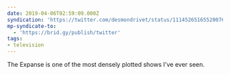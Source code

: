 ```yaml
---
date: 2019-04-06T02:59:09.000Z
syndication: 'https://twitter.com/desmondrivet/status/1114526516552007681'
mp-syndicate-to:
  - 'https://brid.gy/publish/twitter'
tags:
- television
---
```


The Expanse is one of the most densely plotted shows I've ever seen.  
